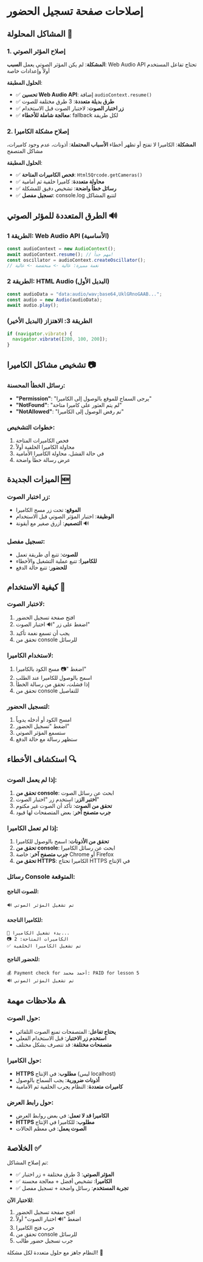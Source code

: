 # إصلاحات صفحة تسجيل الحضور

## المشاكل المحلولة 🔧

### 1. إصلاح المؤثر الصوتي
**المشكلة**: لم يكن المؤثر الصوتي يعمل
**السبب**: Web Audio API تحتاج تفاعل المستخدم أولاً وإعدادات خاصة

**الحلول المطبقة**:
- ✅ **تحسين Web Audio API**: إضافة `audioContext.resume()` 
- ✅ **طرق بديلة متعددة**: 3 طرق مختلفة للصوت
- ✅ **زر اختبار الصوت**: لاختبار الصوت قبل الاستخدام
- ✅ **معالجة شاملة للأخطاء**: fallback لكل طريقة

### 2. إصلاح مشكلة الكاميرا
**المشكلة**: الكاميرا لا تفتح أو تظهر أخطاء
**الأسباب المحتملة**: أذونات، عدم وجود كاميرات، مشاكل المتصفح

**الحلول المطبقة**:
- ✅ **فحص الكاميرات المتاحة**: `Html5Qrcode.getCameras()`
- ✅ **محاولة متعددة**: كاميرا خلفية ثم أمامية
- ✅ **رسائل خطأ واضحة**: تشخيص دقيق للمشكلة
- ✅ **تسجيل مفصل**: console.log لتتبع المشاكل

## الطرق المتعددة للمؤثر الصوتي 🔊

### الطريقة 1: Web Audio API (الأساسية)
```typescript
const audioContext = new AudioContext();
await audioContext.resume(); // مهم جداً!
const oscillator = audioContext.createOscillator();
// نغمة مميزة: عالية -> منخفضة -> عالية
```

### الطريقة 2: HTML Audio (البديل الأول)
```typescript
const audioData = "data:audio/wav;base64,UklGRnoGAAB...";
const audio = new Audio(audioData);
await audio.play();
```

### الطريقة 3: الاهتزاز (البديل الأخير)
```typescript
if (navigator.vibrate) {
  navigator.vibrate([200, 100, 200]);
}
```

## تشخيص مشاكل الكاميرا 📷

### رسائل الخطأ المحسنة:
- **"Permission"**: "يرجى السماح للموقع بالوصول إلى الكاميرا"
- **"NotFound"**: "لم يتم العثور على كاميرا متاحة"  
- **"NotAllowed"**: "تم رفض الوصول إلى الكاميرا"

### خطوات التشخيص:
1. فحص الكاميرات المتاحة
2. محاولة الكاميرا الخلفية أولاً
3. في حالة الفشل، محاولة الكاميرا الأمامية
4. عرض رسالة خطأ واضحة

## الميزات الجديدة 🆕

### زر اختبار الصوت:
- **الموقع**: تحت زر مسح الكاميرا
- **الوظيفة**: اختبار المؤثر الصوتي قبل الاستخدام
- **التصميم**: أزرق صغير مع أيقونة 🔊

### تسجيل مفصل:
- **للصوت**: تتبع أي طريقة تعمل
- **للكاميرا**: تتبع عملية التشغيل والأخطاء
- **للحضور**: تتبع حالة الدفع

## كيفية الاستخدام 📱

### لاختبار الصوت:
1. افتح صفحة تسجيل الحضور
2. اضغط على زر "🔊 اختبار الصوت"
3. يجب أن تسمع نغمة تأكيد
4. تحقق من console للرسائل

### لاستخدام الكاميرا:
1. اضغط "📷 مسح الكود بالكاميرا"
2. اسمح بالوصول للكاميرا عند الطلب
3. إذا فشلت، تحقق من رسالة الخطأ
4. تحقق من console للتفاصيل

### لتسجيل الحضور:
1. امسح الكود أو أدخله يدوياً
2. اضغط "تسجيل الحضور"
3. ستسمع المؤثر الصوتي
4. ستظهر رسالة مع حالة الدفع

## استكشاف الأخطاء 🔍

### إذا لم يعمل الصوت:
1. **تحقق من console**: ابحث عن رسائل الصوت
2. **اختبر الزر**: استخدم زر "اختبار الصوت"
3. **تحقق من الصوت**: تأكد أن الصوت غير مكتوم
4. **جرب متصفح آخر**: بعض المتصفحات لها قيود

### إذا لم تعمل الكاميرا:
1. **تحقق من الأذونات**: اسمح بالوصول للكاميرا
2. **تحقق من console**: ابحث عن رسائل الكاميرا
3. **جرب متصفح آخر**: خاصة Chrome أو Firefox
4. **تحقق من HTTPS**: الكاميرا تحتاج HTTPS في الإنتاج

### رسائل Console المتوقعة:

#### للصوت الناجح:
```
🔊 تم تشغيل المؤثر الصوتي
```

#### للكاميرا الناجحة:
```
🎥 بدء تشغيل الكاميرا...
📷 الكاميرات المتاحة: 2
✅ تم تشغيل الكاميرا الخلفية
```

#### للحضور الناجح:
```
💰 Payment check for أحمد محمد: PAID for lesson 5
🔊 تم تشغيل المؤثر الصوتي
```

## ملاحظات مهمة ⚠️

### حول الصوت:
- **يحتاج تفاعل**: المتصفحات تمنع الصوت التلقائي
- **استخدم زر الاختبار**: قبل الاستخدام الفعلي
- **متصفحات مختلفة**: قد تتصرف بشكل مختلف

### حول الكاميرا:
- **HTTPS مطلوب**: في الإنتاج (ليس localhost)
- **أذونات ضرورية**: يجب السماح بالوصول
- **كاميرات متعددة**: النظام يجرب الخلفية ثم الأمامية

### حول رابط العرض:
- **الكاميرا قد لا تعمل**: في بعض روابط العرض
- **HTTPS مطلوب**: للكاميرا في الإنتاج
- **الصوت يعمل**: في معظم الحالات

## الخلاصة ✅

تم إصلاح المشاكل:
- ✅ **المؤثر الصوتي**: 3 طرق مختلفة + زر اختبار
- ✅ **الكاميرا**: تشخيص أفضل + معالجة محسنة
- ✅ **تجربة المستخدم**: رسائل واضحة + تسجيل مفصل

**للاختبار الآن**:
1. افتح صفحة تسجيل الحضور
2. اضغط "🔊 اختبار الصوت" أولاً
3. جرب فتح الكاميرا
4. تحقق من console للرسائل
5. جرب تسجيل حضور طالب

النظام جاهز مع حلول متعددة لكل مشكلة! 🚀
